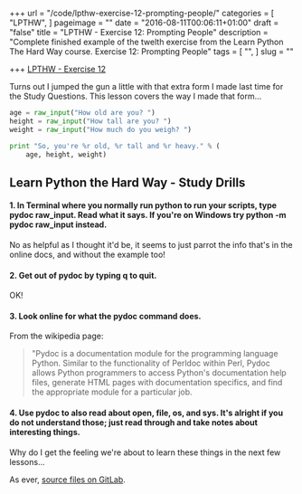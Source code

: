 +++
url = "/code/lpthw-exercise-12-prompting-people/"
categories = [
  "LPTHW",
]
pageimage = ""
date = "2016-08-11T00:06:11+01:00"
draft = "false"
title = "LPTHW - Exercise 12: Prompting People"
description = "Complete finished example of the twelth exercise from the Learn Python The Hard Way course. Exercise 12: Prompting People"
tags = [
  "",
]
slug = ""

+++
[LPTHW - Exercise 12](http://learnpythonthehardway.org/book/ex12.html)

Turns out I jumped the gun a little with that extra form I made last time for the Study Questions. This lesson covers the way I made that form...

```python
age = raw_input("How old are you? ")
height = raw_input("How tall are you? ")
weight = raw_input("How much do you weigh? ")

print "So, you're %r old, %r tall and %r heavy." % (
    age, height, weight)
```

## Learn Python the Hard Way - Study Drills

#### 1. In Terminal where you normally run python to run your scripts, type pydoc raw_input. Read what it says. If you're on Windows try python -m pydoc raw_input instead.

No as helpful as I thought it'd be, it seems to just parrot the info that's in the online docs, and without the example too!

#### 2. Get out of pydoc by typing q to quit.

OK!

#### 3. Look online for what the pydoc command does.

From the wikipedia page:

> "Pydoc is a documentation module for the programming language Python. Similar to the functionality of Perldoc within Perl, Pydoc allows Python programmers to access Python's documentation help files, generate HTML pages with documentation specifics, and find the appropriate module for a particular job.

#### 4. Use pydoc to also read about open, file, os, and sys. It's alright if you do not understand those; just read through and take notes about interesting things.

Why do I get the feeling we're about to learn these things in the next few lessons...

As ever, [source files on GitLab](https://github.com/PuffinBlue/LPTHW).

